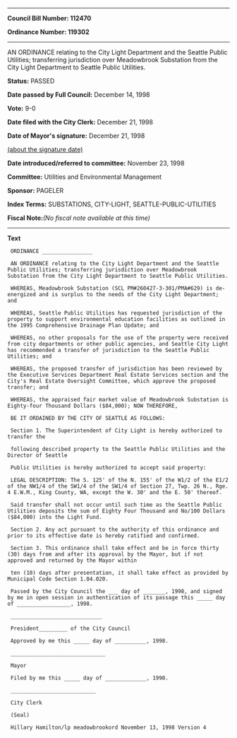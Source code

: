 

********

**Council Bill Number: 112470**
   
**Ordinance Number: 119302**
********

 AN ORDINANCE relating to the City Light Department and the Seattle Public Utilities; transferring jurisdiction over Meadowbrook Substation from the City Light Department to Seattle Public Utilities.

**Status:** PASSED
   
**Date passed by Full Council:** December 14, 1998
   
**Vote:** 9-0
   
**Date filed with the City Clerk:** December 21, 1998
   
**Date of Mayor's signature:** December 21, 1998
   
[(about the signature date)](/~public/approvaldate.htm)
   
   
   
**Date introduced/referred to committee:** November 23, 1998
   
**Committee:** Utilities and Environmental Management
   
**Sponsor:** PAGELER
   
   
**Index Terms:** SUBSTATIONS, CITY-LIGHT, SEATTLE-PUBLIC-UTILITIES

**Fiscal Note:**_(No fiscal note available at this time)_

********

**Text**
   
```
 ORDINANCE ________________

 AN ORDINANCE relating to the City Light Department and the Seattle Public Utilities; transferring jurisdiction over Meadowbrook Substation from the City Light Department to Seattle Public Utilities.

 WHEREAS, Meadowbrook Substation (SCL PM#260427-3-301/PMA#629) is de- energized and is surplus to the needs of the City Light Department; and

 WHEREAS, Seattle Public Utilities has requested jurisdiction of the property to support environmental education facilities as outlined in the 1995 Comprehensive Drainage Plan Update; and

 WHEREAS, no other proposals for the use of the property were received from city departments or other public agencies, and Seattle City Light has recommended a transfer of jurisdiction to the Seattle Public Utilities; and

 WHEREAS, the proposed transfer of jurisdiction has been reviewed by the Executive Services Department Real Estate Services section and the City's Real Estate Oversight Committee, which approve the proposed transfer; and

 WHEREAS, the appraised fair market value of Meadowbrook Substation is Eighty-four Thousand Dollars ($84,000); NOW THEREFORE,

 BE IT ORDAINED BY THE CITY OF SEATTLE AS FOLLOWS:

 Section 1. The Superintendent of City Light is hereby authorized to transfer the

 following described property to the Seattle Public Utilities and the Director of Seattle

 Public Utilities is hereby authorized to accept said property:

 LEGAL DESCRIPTION: The S. 125' of the N. 155' of the W1/2 of the E1/2 of the NW1/4 of the SW1/4 of the SW1/4 of Section 27, Twp. 26 N., Rge. 4 E.W.M., King County, WA, except the W. 30' and the E. 50' thereof.

 Said transfer shall not occur until such time as the Seattle Public Utilities deposits the sum of Eighty Four Thousand and No/100 Dollars ($84,000) into the Light Fund.

 Section 2. Any act pursuant to the authority of this ordinance and prior to its effective date is hereby ratified and confirmed.

 Section 3. This ordinance shall take effect and be in force thirty (30) days from and after its approval by the Mayor, but if not approved and returned by the Mayor within

 ten (10) days after presentation, it shall take effect as provided by Municipal Code Section 1.04.020.

 Passed by the City Council the ___ day of _______, 1998, and signed by me in open session in authentication of its passage this _____ day of _________________, 1998.

 _____________________________

 President_________ of the City Council

 Approved by me this _____ day of __________, 1998.

 ______________________________

 Mayor

 Filed by me this _____ day of _____________, 1998.

 ___________________________

 City Clerk

 (Seal)

 Hillary Hamilton/lp meadowbrookord November 13, 1998 Version 4

```
